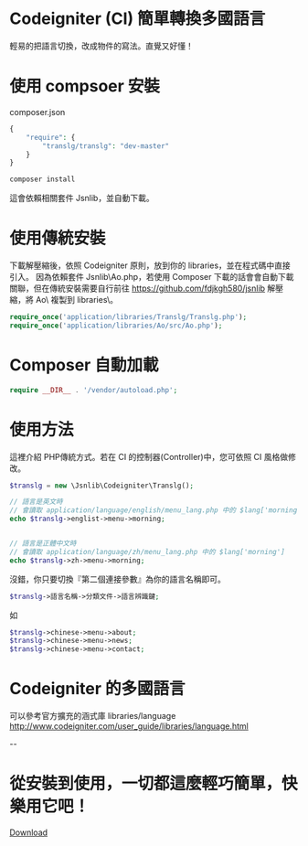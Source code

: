 Codeigniter (CI) 簡單轉換多國語言
====
輕易的把語言切換，改成物件的寫法。直覺又好懂！


# 使用 compsoer 安裝
composer.json
````php
{
    "require": {
        "translg/translg": "dev-master"
    }
}
````
````cmd
composer install
````
這會依賴相關套件 Jsnlib，並自動下載。


# 使用傳統安裝
下載解壓縮後，依照 Codeigniter 原則，放到你的 libraries，並在程式碼中直接引入。
因為依賴套件 Jsnlib\Ao.php，若使用 Composer 下載的話會會自動下載關聯，但在傳統安裝需要自行前往
https://github.com/fdjkgh580/jsnlib 解壓縮，將 Ao\ 複製到 libraries\。
````php
require_once('application/libraries/Translg/Translg.php');
require_once('application/libraries/Ao/src/Ao.php');
````

# Composer 自動加載
````php
require __DIR__ . '/vendor/autoload.php';
````

# 使用方法
這裡介紹 PHP傳統方式。若在 CI 的控制器(Controller)中，您可依照 CI 風格做修改。
````php
$translg = new \Jsnlib\Codeigniter\Translg();

// 語言是英文時
// 會讀取 application/language/english/menu_lang.php 中的 $lang['morning'] 
echo $translg->englist->menu->morning;


// 語言是正體中文時
// 會讀取 application/language/zh/menu_lang.php 中的 $lang['morning'] 
echo $translg->zh->menu->morning; 

````

沒錯，你只要切換『第二個連接參數』為你的語言名稱即可。
````php
$translg->語言名稱->分類文件->語言辨識鍵;
````
如
````php
$translg->chinese->menu->about;
$translg->chinese->menu->news;
$translg->chinese->menu->contact;
````

# Codeigniter 的多國語言
可以參考官方擴充的涵式庫 libraries/language 
http://www.codeigniter.com/user_guide/libraries/language.html

--

# 從安裝到使用，一切都這麼輕巧簡單，快樂用它吧！
<a href="https://github.com/fdjkgh580/Translg/archive/master.zip" target="_blank">Download</a>

